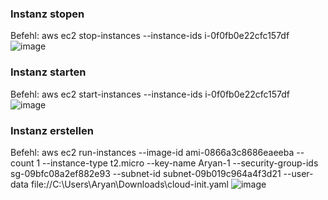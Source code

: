 ### Instanz stopen
Befehl: aws ec2 stop-instances --instance-ids i-0f0fb0e22cfc157df
![image](https://github.com/user-attachments/assets/69239582-31b5-408d-a0b2-6d5371ca8b15)

### Instanz starten
Befehl: aws ec2 start-instances --instance-ids i-0f0fb0e22cfc157df
![image](https://github.com/user-attachments/assets/87858b4f-e63f-42a8-af5b-23e05b84fbfa)

### Instanz erstellen
Befehl: aws ec2 run-instances --image-id ami-0866a3c8686eaeeba --count 1 --instance-type t2.micro --key-name Aryan-1 --security-group-ids sg-09bfc08a2ef882e93 --subnet-id subnet-09b019c964a4f3d21 --user-data file://C:\Users\Aryan\Downloads\cloud-init.yaml
![image](https://github.com/user-attachments/assets/fc7b73f2-26f3-4d27-b76f-7c25db8ba8f0)
